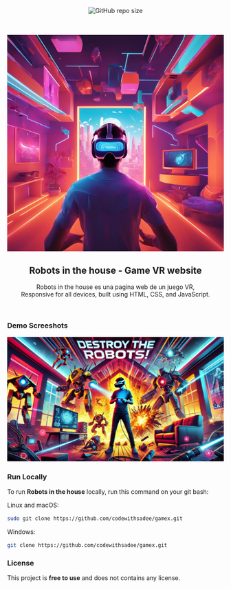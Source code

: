 <div align="center">
  
  ![GitHub repo size](https://img.shields.io/github/repo-size/codewithsadee/gamex)

  <br />
  <br />
  
  <img src="./readme-images/logo.png" />

  <h2 align="center">Robots in the house - Game VR website</h2>

  Robots in the house es una pagina web de un juego VR, <br />Responsive for all devices, built using HTML, CSS, and JavaScript.


</div>

<br />

### Demo Screeshots

![GameX Desktop Demo](./readme-images/poster.webp "Desktop Demo")



### Run Locally

To run **Robots in the house** locally, run this command on your git bash:

Linux and macOS:

```bash
sudo git clone https://github.com/codewithsadee/gamex.git
```

Windows:

```bash
git clone https://github.com/codewithsadee/gamex.git
```

### License

This project is **free to use** and does not contains any license.
